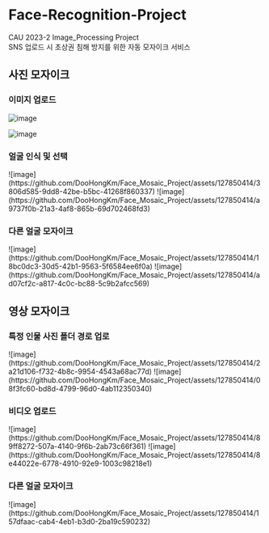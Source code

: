 # Face-Recognition-Project
CAU 2023-2 Image_Processing Project<br>
SNS 업로드 시 초상권 침해 방지를 위한 자동 모자이크 서비스
<br>
<h2>사진 모자이크</h2>
<h3>이미지 업로드</h3>

![image](https://github.com/DooHongKm/Face_Mosaic_Project/assets/127850414/15c5ed83-fccb-42aa-8cdc-2bf2086a6514)

![image](https://github.com/DooHongKm/Face_Mosaic_Project/assets/127850414/44880896-e06a-466f-b6f0-d161e661e02e)
<h3>얼굴 인식 및 선택</h3>
![image](https://github.com/DooHongKm/Face_Mosaic_Project/assets/127850414/3806d585-9dd8-42be-b5bc-41268f860337)
![image](https://github.com/DooHongKm/Face_Mosaic_Project/assets/127850414/a9737f0b-21a3-4af8-865b-69d702468fd3)
<h3>다른 얼굴 모자이크</h3>
![image](https://github.com/DooHongKm/Face_Mosaic_Project/assets/127850414/18bc0dc3-30d5-42b1-9563-5f6584ee6f0a)
![image](https://github.com/DooHongKm/Face_Mosaic_Project/assets/127850414/ad07cf2c-a817-4c0c-bc88-5c9b2afcc569)
<h2>영상 모자이크</h2></h2>
<h3>특정 인물 사진 폴더 경로 업로</h3>
![image](https://github.com/DooHongKm/Face_Mosaic_Project/assets/127850414/2a21d106-f732-4b8c-9954-4543a68ac77d)
![image](https://github.com/DooHongKm/Face_Mosaic_Project/assets/127850414/08f3fc60-bd8d-4799-96d0-4ab112350340)
<h3>비디오 업로드</h3>
![image](https://github.com/DooHongKm/Face_Mosaic_Project/assets/127850414/89ff8272-507a-4140-9f6b-2ab73c66f361)
![image](https://github.com/DooHongKm/Face_Mosaic_Project/assets/127850414/8e44022e-6778-4910-92e9-1003c98218e1)
<h3>다른 얼굴 모자이크</h3>
![image](https://github.com/DooHongKm/Face_Mosaic_Project/assets/127850414/157dfaac-cab4-4eb1-b3d0-2ba19c590232)
